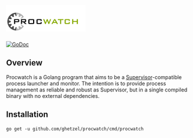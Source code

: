 # ![Procwatch](/contrib/procwatch-72.png)

[![GoDoc](https://godoc.org/github.com/ghetzel/procwatch?status.svg)](https://godoc.org/github.com/ghetzel/procwatch)

## Overview

Procwatch is a Golang program that aims to be a [Supervisor](http://supervisord.org/)-compatible process launcher and monitor.  The intention is to provide process management as reliable and robust as Supervisor, but in a single compiled binary with no external dependencies.

## Installation

```
go get -u github.com/ghetzel/procwatch/cmd/procwatch
```